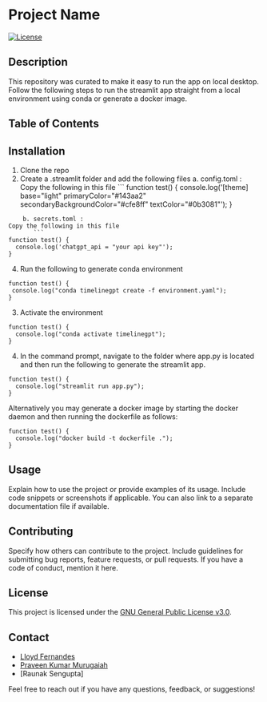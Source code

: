 # Project Name

[![License](https://img.shields.io/badge/License-GPL-blue.svg)](LICENSE)

## Description

This repository was curated to make it easy to run the app on local desktop. Follow the following steps to run the streamlit app straight from a local environment using conda or generate a docker image.

## Table of Contents

## Installation
1. Clone the repo
2. Create a .streamlit folder and add the following files
   a. config.toml :
       Copy the following in this file
       ```
function test() {
  console.log('[theme]
base="light"
primaryColor="#143aa2"
secondaryBackgroundColor="#cfe8ff"
textColor="#0b3081"');
}
```
    b. secrets.toml :
Copy the following in this file
       ```
function test() {
  console.log('chatgpt_api = "your api key"');
}
```

4. Run the following to generate conda environment
 ```
function test() {
  console.log("conda timelinegpt create -f environment.yaml");
}
```
3. Activate the environment
```
function test() {
  console.log("conda activate timelinegpt");
}
``` 
4. In the command prompt, navigate to the folder where app.py is located and then run the following to generate the streamlit app.
```
function test() {
  console.log("streamlit run app.py");
}
```

Alternatively you may generate a docker image by starting the docker daemon and then running the dockerfile as follows:
```
function test() {
  console.log("docker build -t dockerfile .");
}
```


## Usage

Explain how to use the project or provide examples of its usage. Include code snippets or screenshots if applicable. You can also link to a separate documentation file if available.

## Contributing

Specify how others can contribute to the project. Include guidelines for submitting bug reports, feature requests, or pull requests. If you have a code of conduct, mention it here.

## License

This project is licensed under the [GNU General Public License v3.0](LICENSE).

## Contact

- [Lloyd Fernandes](https://github.com/lloydf96)
- [Praveen Kumar Murugaiah](https://github.com/praveen-kumar-data-science)
- [Raunak Sengupta]

Feel free to reach out if you have any questions, feedback, or suggestions!
